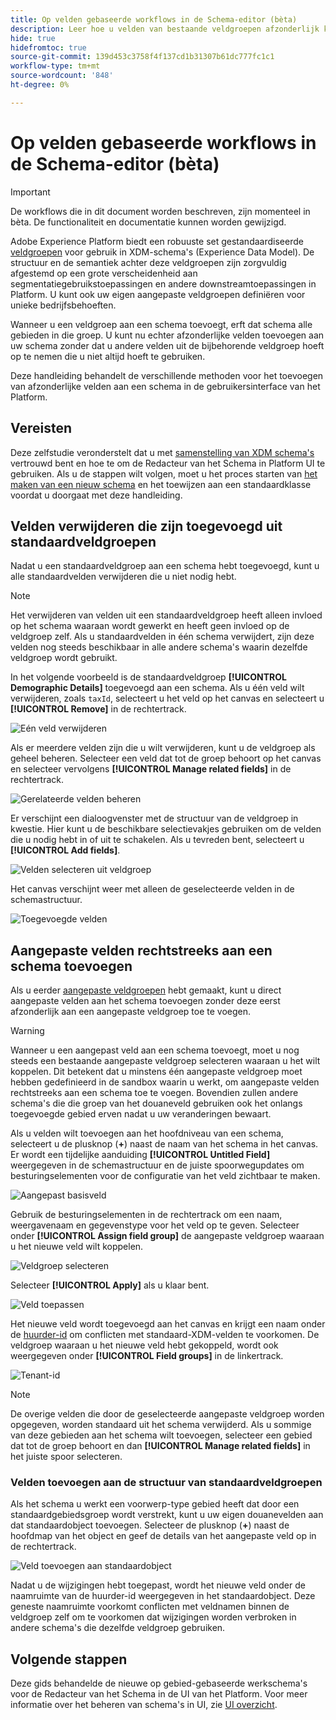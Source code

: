 ```yaml
---
title: Op velden gebaseerde workflows in de Schema-editor (bèta)
description: Leer hoe u velden van bestaande veldgroepen afzonderlijk kunt toevoegen aan uw XDM-schema's (Experience Data Model).
hide: true
hidefromtoc: true
source-git-commit: 139d453c3758f4f137cd1b31307b61dc777fc1c1
workflow-type: tm+mt
source-wordcount: '848'
ht-degree: 0%

---
```


# Op velden gebaseerde workflows in de Schema-editor (bèta)

>[!IMPORTANT]
>
>De workflows die in dit document worden beschreven, zijn momenteel in bèta. De functionaliteit en documentatie kunnen worden gewijzigd.

Adobe Experience Platform biedt een robuuste set gestandaardiseerde [veldgroepen](../schema/composition.md#field-group) voor gebruik in XDM-schema&#39;s (Experience Data Model). De structuur en de semantiek achter deze veldgroepen zijn zorgvuldig afgestemd op een grote verscheidenheid aan segmentatiegebruikstoepassingen en andere downstreamtoepassingen in Platform. U kunt ook uw eigen aangepaste veldgroepen definiëren voor unieke bedrijfsbehoeften.

Wanneer u een veldgroep aan een schema toevoegt, erft dat schema alle gebieden in die groep. U kunt nu echter afzonderlijke velden toevoegen aan uw schema zonder dat u andere velden uit de bijbehorende veldgroep hoeft op te nemen die u niet altijd hoeft te gebruiken.

Deze handleiding behandelt de verschillende methoden voor het toevoegen van afzonderlijke velden aan een schema in de gebruikersinterface van het Platform.

## Vereisten

Deze zelfstudie veronderstelt dat u met [samenstelling van XDM schema&#39;s](../schema/composition.md) vertrouwd bent en hoe te om de Redacteur van het Schema in Platform UI te gebruiken. Als u de stappen wilt volgen, moet u het proces starten van [het maken van een nieuw schema](./resources/schemas.md) en het toewijzen aan een standaardklasse voordat u doorgaat met deze handleiding.

## Velden verwijderen die zijn toegevoegd uit standaardveldgroepen

Nadat u een standaardveldgroep aan een schema hebt toegevoegd, kunt u alle standaardvelden verwijderen die u niet nodig hebt.

>[!NOTE]
>
>Het verwijderen van velden uit een standaardveldgroep heeft alleen invloed op het schema waaraan wordt gewerkt en heeft geen invloed op de veldgroep zelf. Als u standaardvelden in één schema verwijdert, zijn deze velden nog steeds beschikbaar in alle andere schema&#39;s waarin dezelfde veldgroep wordt gebruikt.

In het volgende voorbeeld is de standaardveldgroep **[!UICONTROL Demographic Details]** toegevoegd aan een schema. Als u één veld wilt verwijderen, zoals `taxId`, selecteert u het veld op het canvas en selecteert u **[!UICONTROL Remove]** in de rechtertrack.

![Eén veld verwijderen](../images/ui/field-based-workflows/remove-single-field.png)

Als er meerdere velden zijn die u wilt verwijderen, kunt u de veldgroep als geheel beheren. Selecteer een veld dat tot de groep behoort op het canvas en selecteer vervolgens **[!UICONTROL Manage related fields]** in de rechtertrack.

![Gerelateerde velden beheren](../images/ui/field-based-workflows/manage-related-fields.png)

Er verschijnt een dialoogvenster met de structuur van de veldgroep in kwestie. Hier kunt u de beschikbare selectievakjes gebruiken om de velden die u nodig hebt in of uit te schakelen. Als u tevreden bent, selecteert u **[!UICONTROL Add fields]**.

![Velden selecteren uit veldgroep](../images/ui/field-based-workflows/select-fields.png)

Het canvas verschijnt weer met alleen de geselecteerde velden in de schemastructuur.

![Toegevoegde velden](../images/ui/field-based-workflows/fields-added.png)

## Aangepaste velden rechtstreeks aan een schema toevoegen

Als u eerder [aangepaste veldgroepen](./resources/field-groups.md#create) hebt gemaakt, kunt u direct aangepaste velden aan het schema toevoegen zonder deze eerst afzonderlijk aan een aangepaste veldgroep toe te voegen.

>[!WARNING]
>
>Wanneer u een aangepast veld aan een schema toevoegt, moet u nog steeds een bestaande aangepaste veldgroep selecteren waaraan u het wilt koppelen. Dit betekent dat u minstens één aangepaste veldgroep moet hebben gedefinieerd in de sandbox waarin u werkt, om aangepaste velden rechtstreeks aan een schema toe te voegen. Bovendien zullen andere schema&#39;s die die groep van het douaneveld gebruiken ook het onlangs toegevoegde gebied erven nadat u uw veranderingen bewaart.

Als u velden wilt toevoegen aan het hoofdniveau van een schema, selecteert u de plusknop (**+**) naast de naam van het schema in het canvas. Er wordt een tijdelijke aanduiding **[!UICONTROL Untitled Field]** weergegeven in de schemastructuur en de juiste spoorwegupdates om besturingselementen voor de configuratie van het veld zichtbaar te maken.

![Aangepast basisveld](../images/ui/field-based-workflows/root-custom-field.png)

Gebruik de besturingselementen in de rechtertrack om een naam, weergavenaam en gegevenstype voor het veld op te geven. Selecteer onder **[!UICONTROL Assign field group]** de aangepaste veldgroep waaraan u het nieuwe veld wilt koppelen.

![Veldgroep selecteren](../images/ui/field-based-workflows/select-field-group.png)

Selecteer **[!UICONTROL Apply]** als u klaar bent.

![Veld toepassen](../images/ui/field-based-workflows/apply-field.png)

Het nieuwe veld wordt toegevoegd aan het canvas en krijgt een naam onder de [huurder-id](../api/getting-started.md#know-your-tenant_id) om conflicten met standaard-XDM-velden te voorkomen. De veldgroep waaraan u het nieuwe veld hebt gekoppeld, wordt ook weergegeven onder **[!UICONTROL Field groups]** in de linkertrack.

![Tenant-id](../images/ui/field-based-workflows/tenantId.png)

>[!NOTE]
>
>De overige velden die door de geselecteerde aangepaste veldgroep worden opgegeven, worden standaard uit het schema verwijderd. Als u sommige van deze gebieden aan het schema wilt toevoegen, selecteer een gebied dat tot de groep behoort en dan **[!UICONTROL Manage related fields]** in het juiste spoor selecteren.

### Velden toevoegen aan de structuur van standaardveldgroepen

Als het schema u werkt een voorwerp-type gebied heeft dat door een standaardgebiedsgroep wordt verstrekt, kunt u uw eigen douanevelden aan dat standaardobject toevoegen. Selecteer de plusknop (**+**) naast de hoofdmap van het object en geef de details van het aangepaste veld op in de rechtertrack.

![Veld toevoegen aan standaardobject](../images/ui/field-based-workflows/add-field-to-standard-object.png)

Nadat u de wijzigingen hebt toegepast, wordt het nieuwe veld onder de naamruimte van de huurder-id weergegeven in het standaardobject. Deze geneste naamruimte voorkomt conflicten met veldnamen binnen de veldgroep zelf om te voorkomen dat wijzigingen worden verbroken in andere schema&#39;s die dezelfde veldgroep gebruiken.

## Volgende stappen

Deze gids behandelde de nieuwe op gebied-gebaseerde werkschema&#39;s voor de Redacteur van het Schema in de UI van het Platform. Voor meer informatie over het beheren van schema&#39;s in UI, zie [UI overzicht](./overview.md).
